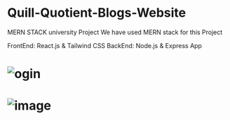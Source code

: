 # Quill-Quotient-Blogs-Website
MERN STACK university Project
We have used MERN stack for this Project 


FrontEnd: React.js & Tailwind CSS
BackEnd: Node.js & Express App


# ![ogin](https://github.com/AdiiCode7/Quill-Quotient-Blogs-Website/assets/143279633/f6b20dab-9443-410b-9179-c85e25b94a08)

# ![image](https://github.com/AdiiCode7/Quill-Quotient-Blogs-Website/assets/143279633/32148877-2d72-436a-a180-bf134df44ba3)
